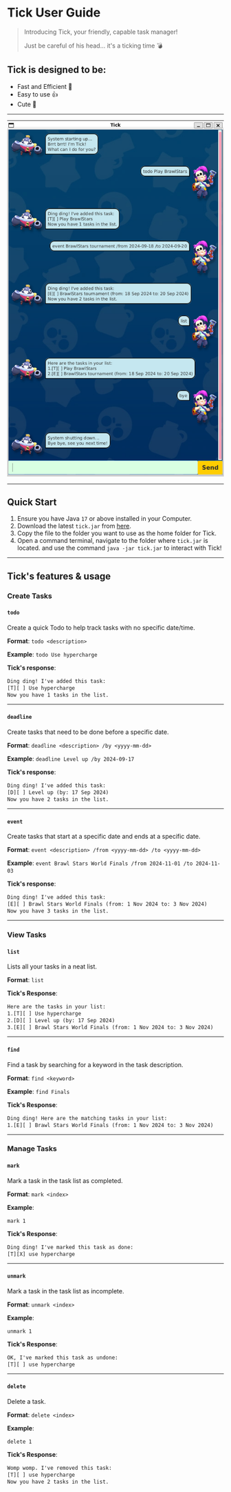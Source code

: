 # Tick User Guide

> Introducing Tick, your friendly, capable task manager!
> 
> Just be careful of his head... it's a ticking time :bomb:

## Tick is designed to be:
* Fast and Efficient :dash:
* Easy to use :+1:
* Cute :space_invader:

---

<p align="center">
  <img src="Ui.png" />
</p>

---
## Quick Start
1. Ensure you have Java `17` or above installed in your Computer.
2. Download the latest `tick.jar` from [here](https://github.com/wrjgold/ip/releases).
3. Copy the file to the folder you want to use as the home folder for Tick.
4. Open a command terminal, navigate to the folder where `tick.jar` is located. and use the command
   `java -jar tick.jar` to interact with Tick!
---

## Tick's features & usage

### Create Tasks
#### `todo`
Create a quick Todo to help track tasks with no specific date/time.

**Format**: `todo <description>`

**Example**: `todo Use hypercharge`

**Tick's response**:
```
Ding ding! I've added this task:
[T][ ] Use hypercharge
Now you have 1 tasks in the list.
```
---
#### `deadline`
Create tasks that need to be done before a specific date.

**Format**: `deadline <description> /by <yyyy-mm-dd>`

**Example**: `deadline Level up /by 2024-09-17`

**Tick's response**:
```
Ding ding! I've added this task:
[D][ ] Level up (by: 17 Sep 2024)
Now you have 2 tasks in the list.
```
---
#### `event`
Create tasks that start at a specific date and ends at a specific date.

**Format**: `event <description> /from <yyyy-mm-dd> /to <yyyy-mm-dd>`

**Example**: `event Brawl Stars World Finals /from 2024-11-01 /to 2024-11-03`

**Tick's response**:
```
Ding ding! I've added this task:
[E][ ] Brawl Stars World Finals (from: 1 Nov 2024 to: 3 Nov 2024)
Now you have 3 tasks in the list.
```

---
### View Tasks
#### `list`
Lists all your tasks in a neat list.

**Format**: `list`

**Tick's Response**:
```
Here are the tasks in your list:
1.[T][ ] Use hypercharge
2.[D][ ] Level up (by: 17 Sep 2024)
3.[E][ ] Brawl Stars World Finals (from: 1 Nov 2024 to: 3 Nov 2024)
```
---
#### `find`
Find a task by searching for a keyword in the task description.

**Format**: `find <keyword>`

**Example**: `find Finals`

**Tick's Response**:
```
Ding ding! Here are the matching tasks in your list:
1.[E][ ] Brawl Stars World Finals (from: 1 Nov 2024 to: 3 Nov 2024)
```

---
### Manage Tasks
#### `mark`
Mark a task in the task list as completed.

**Format**: `mark <index>`

**Example**:
```
mark 1
```
**Tick's Response**:
```
Ding ding! I've marked this task as done:
[T][X] use hypercharge
```
---
#### `unmark`
Mark a task in the task list as incomplete.

**Format**: `unmark <index>`

**Example**:
```
unmark 1
```
**Tick's Response**:
```
OK, I've marked this task as undone:
[T][ ] use hypercharge
```
---
#### `delete`
Delete a task.

**Format**: `delete <index>`

**Example**:
```
delete 1
```

**Tick's Response**:
```
Womp womp. I've removed this task:
[T][ ] use hypercharge
Now you have 2 tasks in the list.
```

